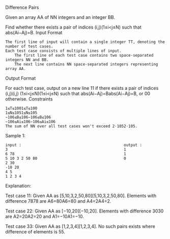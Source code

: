 
Difference Pairs

Given an array AA of NN integers and an integer BB.

Find whether there exists a pair of indices (i,j)(1≤i<j≤N) such that abs(Ai−Aj)=B.
Input Format

    The first line of input will contain a single integer TT, denoting the number of test cases.
    Each test case consists of multiple lines of input.
        The first line of each test case contains two space-separated integers NN and BB.
        The next line contains NN space-separated integers representing array AA.

Output Format

For each test case, output on a new line 11 if there exists a pair of indices (i,j)(i,j) (1≤i<j≤N)(1≤i<j≤N) such that abs(Ai−Aj)=Babs(Ai​−Aj​)=B, or 00 otherwise.
Constraints

    1≤T≤1001≤T≤100
    1≤N≤1051≤N≤105
    −106≤B≤106−106≤B≤106
    −106≤Ai≤106−106≤Ai​≤106
    The sum of NN over all test cases won't exceed 2⋅1052⋅105.

Sample 1:

    input :                                             output :
    3                                                   1                                        
    6 78                                                1
    5 10 3 2 50 80                                      0
    2 30                                        
    -10 20                                      
    4 5                                     
    1 2 3 4                                     

Explanation:

Test case 11: Given AA as [5,10,3,2,50,80][5,10,3,2,50,80]. Elements with difference 7878 are A6=80A6​=80 and A4=2A4​=2.

Test case 22: Given AA as [−10,20][−10,20]. Elements with difference 3030 are A2=20A2​=20 and A1=−10A1​=−10.

Test case 33: Given AA as [1,2,3,4][1,2,3,4]. No such pairs exists where difference of elements is 55.
